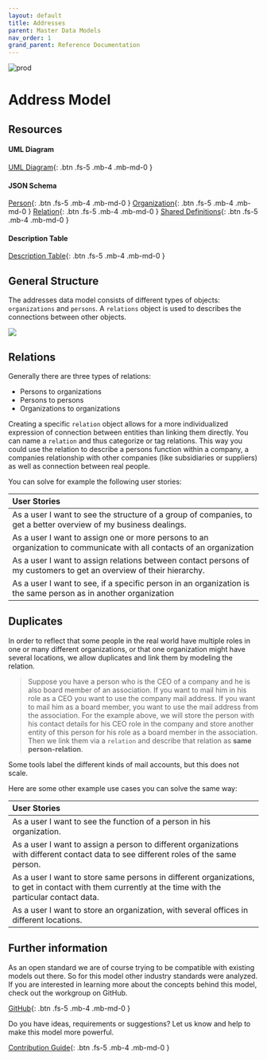```yaml
---
layout: default
title: Addresses
parent: Master Data Models
nav_order: 1
grand_parent: Reference Documentation
---
```


![prod](https://img.shields.io/badge/Status-Production-brightgreen.svg)

# **Address Model**

## Resources

<!-- 2 sentences: what does it do and how -->

#### UML Diagram

[UML Diagram](https://github.com/openintegrationhub/openintegrationhub.github.io/blob/master/assets/DataModels/Addresses/MasterDataModelAddress.svg){: .btn .fs-5 .mb-4 .mb-md-0 }

#### JSON Schema

[Person](https://github.com/openintegrationhub/openintegrationhub.github.io/blob/master/assets/DataModels/Addresses/personV2.json){: .btn .fs-5 .mb-4 .mb-md-0 }
[Organization](https://github.com/openintegrationhub/openintegrationhub.github.io/blob/master/assets/DataModels/Addresses/organizationV2.json){: .btn .fs-5 .mb-4 .mb-md-0 }
[Relation](https://github.com/openintegrationhub/openintegrationhub.github.io/blob/master/assets/DataModels/Addresses/relationsV2.json){: .btn .fs-5 .mb-4 .mb-md-0 }
[Shared Definitions](https://github.com/openintegrationhub/openintegrationhub.github.io/blob/master/assets/DataModels/Addresses/sharedDefinitionsV2.json){: .btn .fs-5 .mb-4 .mb-md-0 }

#### Description Table

[Description Table](https://openintegrationhub.github.io//docs/Data%20Models/Addresses/AddressDescriptionTable.html){: .btn .fs-5 .mb-4 .mb-md-0 }

## General Structure

The addresses data model consists of different types of objects: `organizations` and `persons`. A `relations` object is used to describes the connections between other objects.

![](https://raw.githubusercontent.com/openintegrationhub/openintegrationhub.github.io/master/assets/DataModels/Addresses/MasterDataModelAddress.png)

## Relations

Generally there are three types of relations:

- Persons to organizations
- Persons to persons
- Organizations to organizations

Creating a specific `relation` object allows for a more individualized expression of connection between entities than linking them directly. You can name a `relation` and thus categorize or tag relations. This way you could use the relation to describe a persons function within a company, a companies relationship with other companies (like subsidiaries or suppliers) as well as connection between real people.

You can solve for example the following user stories:

| User Stories                                                                                                          |
| :-------------------------------------------------------------------------------------------------------------------- |
| As a user I want to see the structure of a group of companies, to get a better overview of my business dealings.      |
| As a user I want to assign one or more persons to an organization to communicate with all contacts of an organization |
| As a user I want to assign relations between contact persons of my customers to get an overview of their hierarchy.   |
| As a user I want to see, if a specific person in an organization is the same person as in another organization        |

## Duplicates

In order to reflect that some people in the real world have multiple roles in one or many different organizations, or that one organization might have several locations, we allow duplicates and link them by modeling the relation.

> Suppose you have a person who is the CEO of a company and he is also board member of an association.
> If you want to mail him in his role as a CEO you want to use the company mail address.
> If you want to mail him as a board member, you want to use the mail address from the association.
> For the example above, we will store the person with his contact details for his CEO role in the company and store another entity of this person for his role as a board member in the association. Then we link them via a `relation` and describe that relation as **same person-relation**.

Some tools label the different kinds of mail accounts, but this does not scale.

Here are some other example use cases you can solve the same way:

| User Stories                                                                                                                                           |
| :----------------------------------------------------------------------------------------------------------------------------------------------------- |
| As a user I want to see the function of a person in his organization.                                                                                  |
| As a user I want to assign a person to different organizations with different contact data to see different roles of the same person.                  |
| As a user I want to store same persons in different organizations, to get in contact with them currently at the time with the particular contact data. |
| As a user I want to store an organization, with several offices in different locations.                                                                |

## Further information

As an open standard we are of course trying to be compatible with existing models out there. So for this model other industry standards were analyzed. If you are interested in learning more about the concepts behind this model, check out the workgroup on GitHub.

[GitHub](https://github.com/openintegrationhub/Data-and-Domain-Models){: .btn .fs-5 .mb-4 .mb-md-0 }

Do you have ideas, requirements or suggestions? Let us know and help to make this model more powerful.

[Contribution Guide](https://github.com/openintegrationhub/Data-and-Domain-Models/blob/master/CONTRIBUTING.md){: .btn .fs-5 .mb-4 .mb-md-0 }
